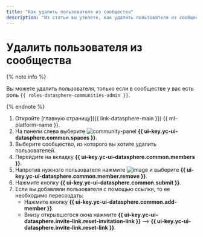 ```yaml
---
title: "Как удалить пользователя из сообщества"
description: "Из статьи вы узнаете, как удалить пользователя из сообщества в {{ ml-platform-name }}."
---
```


# Удалить пользователя из сообщества

{% note info %}

Вы можете удалить пользователя, только если в сообществе у вас есть роль `{{ roles-datasphere-communities-admin }}`.

{% endnote %}

1. Откройте [главную страницу]({{ link-datasphere-main }}) {{ ml-platform-name }}.
1. На панели слева выберите ![community-panel](../../../_assets/datasphere/communities.svg) **{{ ui-key.yc-ui-datasphere.common.spaces }}**.
1. Выберите сообщество, из которого вы хотите удалить пользователей.
1. Перейдите на вкладку **{{ ui-key.yc-ui-datasphere.common.members }}**. 
1. Напротив нужного пользователя нажмите ![image](../../../_assets/horizontal-ellipsis.svg) и выберите **{{ ui-key.yc-ui-datasphere.common.member.remove }}**.
1. Нажмите кнопку **{{ ui-key.yc-ui-datasphere.common.submit }}**.
1. Если вы добавляли пользователя с помощью ссылки, то ее необходимо пересоздать:
    * Нажмите кнопку **{{ ui-key.yc-ui-datasphere.common.add-member }}**. 
    * Внизу открывшегося окна нажмите **{{ ui-key.yc-ui-datasphere.invite-link.reset-invitation-link }}** ⟶ **{{ ui-key.yc-ui-datasphere.invite-link.reset-link }}**.
